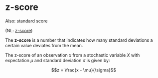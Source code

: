 # z-score

Also: standard score

(NL: [z-score](../nl/z-score.md))

The **z-score** is a number that indicates how many standard deviations a certain value deviates from the mean.

The z-score of an observation $x$ from a stochastic variable $X$ with expectation $\mu$ and standard deviation $\sigma$ is given by:

$$z = \frac{x - \mu}{\sigma}$$
